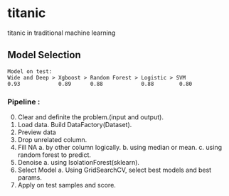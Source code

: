 # titanic
titanic in traditional machine learning


## Model Selection
```
Model on test:
Wide and Deep > Xgboost > Random Forest > Logistic > SVM
0.93            0.89      0.88            0.88        0.80

```


### Pipeline :
0. Clear and definite the problem.(input and output).
1. Load data. Build DataFactory(Dataset).
2. Preview data
3. Drop unrelated column.
4. Fill NA
  a. by other column logically.
  b. using median or mean.
  c. using random forest to predict.
5. Denoise
  a. using IsolationForest(sklearn).
6. Select Model
  a. Using GridSearchCV, select best models and best params.
7. Apply on test samples and score.
